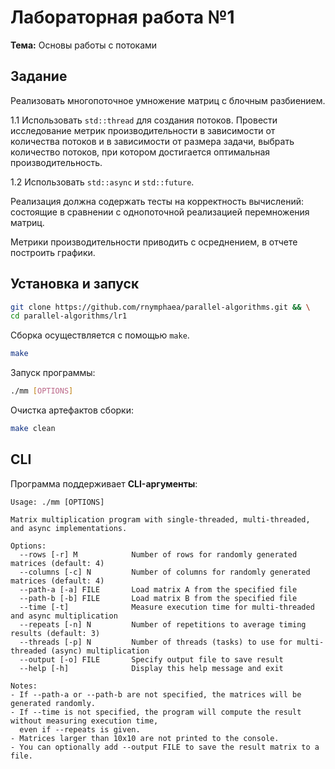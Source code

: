 # Лабораторная работа №1  
**Тема:** Основы работы с потоками  

## Задание
Реализовать многопоточное умножение матриц с блочным разбиением.  

1.1 Использовать `std::thread` для создания потоков. Провести исследование метрик производительности в зависимости от количества потоков и в зависимости от размера задачи, выбрать количество потоков, при котором достигается оптимальная производительность.  

1.2 Использовать `std::async` и `std::future`.  

Реализация должна содержать тесты на корректность вычислений: состоящие в сравнении с однопоточной реализацией перемножения матриц.  

Метрики производительности приводить с осреднением, в отчете построить графики.  

## Установка и запуск
```bash
git clone https://github.com/rnymphaea/parallel-algorithms.git && \
cd parallel-algorithms/lr1
```
Сборка осуществляется с помощью `make`.  

```bash
make
```
Запуск программы:
```bash
./mm [OPTIONS]
```

Очистка артефактов сборки:
```bash
make clean
```

## CLI
Программа поддерживает **CLI-аргументы**:
```
Usage: ./mm [OPTIONS]

Matrix multiplication program with single-threaded, multi-threaded, and async implementations.

Options:
  --rows [-r] M            Number of rows for randomly generated matrices (default: 4)
  --columns [-c] N         Number of columns for randomly generated matrices (default: 4)
  --path-a [-a] FILE       Load matrix A from the specified file
  --path-b [-b] FILE       Load matrix B from the specified file
  --time [-t]              Measure execution time for multi-threaded and async multiplication
  --repeats [-n] N         Number of repetitions to average timing results (default: 3)
  --threads [-p] N         Number of threads (tasks) to use for multi-threaded (async) multiplication
  --output [-o] FILE       Specify output file to save result
  --help [-h]              Display this help message and exit

Notes:
- If --path-a or --path-b are not specified, the matrices will be generated randomly.
- If --time is not specified, the program will compute the result without measuring execution time,
  even if --repeats is given.
- Matrices larger than 10x10 are not printed to the console.
- You can optionally add --output FILE to save the result matrix to a file.
```

